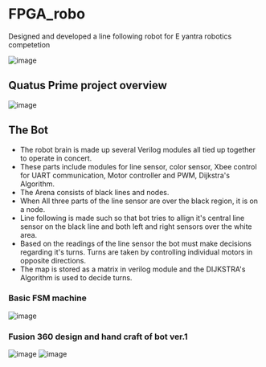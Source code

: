 # FPGA_robo
Designed and developed a line following robot for E yantra robotics competetion

![image](https://github.com/manavshah-28/FPGA_robo/assets/82638448/1b2b08b0-a31a-452e-9dd0-f129226ab189)

## Quatus Prime project overview

![image](https://github.com/manavshah-28/FPGA_robo/assets/82638448/7476e9ce-57ce-4a34-93bf-3f231dec69fb)

## The Bot
- The robot brain is made up several Verilog modules all tied up together to operate in concert.
- These parts include modules for line sensor, color sensor, Xbee control for UART communication, Motor controller and PWM, Dijkstra's Algorithm.
- The Arena consists of black lines and nodes.
- When All three parts of the line sensor are over the black region, it is on a node. 
- Line following is made such so that bot tries to allign it's central line sensor on the black line and both left and right sensors over the white area.
- Based on the readings of the line sensor the bot must make decisions regarding it's turns. Turns are taken by controlling individual motors in opposite directions.
- The map is stored as a matrix in verilog module and the DIJKSTRA's Algorithm is used to decide turns.

### Basic FSM machine
![image](https://github.com/manavshah-28/FPGA_robo/assets/82638448/9b23d802-6cd9-429d-8379-f7de376b9a5d)

### Fusion 360 design and hand craft of bot ver.1
![image](https://github.com/manavshah-28/FPGA_robo/assets/82638448/b986d5e2-2317-49f4-ad16-d86eb288a26c)
![image](https://github.com/manavshah-28/FPGA_robo/assets/82638448/1c4643d6-1d8d-4d48-8e98-ccaca451e147)


